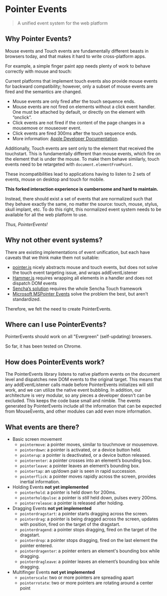 # Pointer Events
> A unified event system for the web platform

## Why Pointer Events?

Mouse events and Touch events are fundamentally different beasts in browsers today, and that makes it hard to write cross-platform apps.

For example, a simple finger paint app needs plenty of work to behave correctly with mouse and touch:

Current platforms that implement touch events also provide mouse events for
backward compatibility; however, only a subset of mouse events are fired and the
semantics are changed.

- Mouse events are only fired after the touch sequence ends.
- Mouse events are not fired on elements without a click event handler. One must
  be attached by default, or directly on the element with “onclick”.
- Click events are not fired if the content of the page changes in a mousemove
  or mouseover event.
- Click events are fired 300ms after the touch sequence ends.
- More information: [Apple Developer Documentation](http://developer.apple.com/library/safari/#documentation/appleapplications/reference/safariwebcontent/HandlingEvents/HandlingEvents.htmls).

Additionally, Touch events are sent only to the element that received the
touchstart. This is fundamentally different than mouse events, which fire on the
element that is under the mouse. To make them behave similarly, touch events
need to be retargeted with `document.elementFromPoint`.

These incompatibilities lead to applications having to listen to 2 sets of events, mouse on
desktop and touch for mobile.

**This forked interaction experience is cumbersome and hard to maintain.**

Instead, there should exist a set of events that are normalized such that they
behave exactly the same, no matter the source: touch, mouse, stylus, skull
implant, etc. To do this right, this normalized event system needs to be
available for all the web platform to use.

*Thus, PointerEvents!*

## Why not other event systems?

There are existing implementations of event unification, but each have caveats
that we think make them not suitable:
- [pointer.js](https://github.com/borismus/pointer.js) nicely abstracts mouse and touch events, but does not solve the touch event targeting issue, and wraps addEventListener
- [Hammer.js](http://eightmedia.github.com/hammer.js/) requires wrapping all elements in a handler and does not dispatch DOM events
- [Sencha’s solution](http://www.sencha.com/products/touch) requires the whole Sencha Touch framework
- [Microsoft MSPointer Events](http://msdn.microsoft.com/en-us/library/ie/hh673557.aspx) solve the problem the best, but aren't standardized.

Therefore, we felt the need to create PointerEvents.

## Where can I use PointerEvents?

PointerEvents should work on all "Evergreen" (self-updating) browsers.

So far, it has been tested on Chrome.

## How does PointerEvents work?

The PointerEvents library listens to native platform events on the document
level and dispatches new DOM events to the original target. This means that any
addEventListener calls made before PointerEvents initializes will still work,
and we can utilize the native event bubbling. In addition, our architecture is
very modular, so any pieces a developer doesn't can be excluded. This keeps the
code base small and nimble. The events generated by PointerEvents include all
the information that can be expected from MouseEvents, and other modules can add
even more information.

## What events are there?

- Basic screen movement
  - `pointermove`: a pointer moves, similar to touchmove or mousemove.
  - `pointerdown`: a pointer is activated, or a device button held.
  - `pointerup`: a pointer is deactivated, or a device button released.
  - `pointerenter`: a pointer crosses into an element’s bounding box.
  - `pointerleave`: a pointer leaves an element’s bounding box.
  - `pointertap`: an up/down pair is seen in rapid succession.
  - `pointerflick`: a pointer moves rapidly across the screen, provides inertial
    information.
- Holding Events **not yet implemented**
  - `pointerhold`: a pointer is held down for 200ms.
  - `pointerholdpulse`: a pointer is *still* held down, pulses every 200ms.
  - `pointerrelease`: a pointer is released after holding.
- Dragging Events **not yet implemented**
  - `pointerdragstart`: a pointer starts dragging across the screen.
  - `pointerdrag`: a pointer is being dragged across the screen, updates with
    position, fired on the target of the dragstart.
  - `pointerdragend`: a pointer stops dragging, fired on the target of the
    dragstart.
  - `pointerdrop`: a pointer stops dragging, fired on the last element the
    pointer entered.
  - `pointerdragenter`: a pointer enters an element's bounding box while
    dragging.
  - `pointerdragleave`: a pointer leaves an element’s bounding box while
    dragging.
- Multifinger Events **not yet implemented**
  - `pointerscale`: two or more pointers are spreading apart
  - `pointerrotate`: two or more pointers are rotating around a center point
